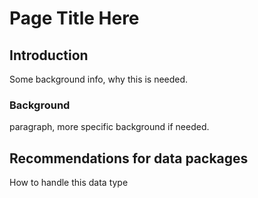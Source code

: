 # Page Title Here

## Introduction

Some background info, why this is needed.

### Background

paragraph, more specific background if needed.

## Recommendations for data packages

How to handle this data type
